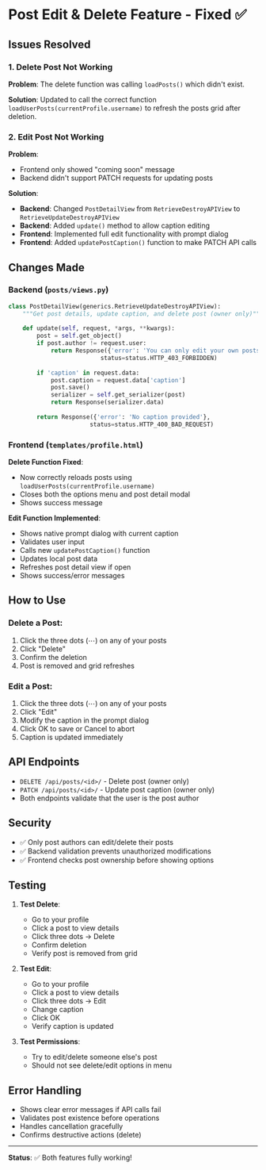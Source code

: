 # Post Edit & Delete Feature - Fixed ✅

## Issues Resolved

### 1. **Delete Post Not Working**
**Problem**: The delete function was calling `loadPosts()` which didn't exist.

**Solution**: Updated to call the correct function `loadUserPosts(currentProfile.username)` to refresh the posts grid after deletion.

### 2. **Edit Post Not Working**
**Problem**: 
- Frontend only showed "coming soon" message
- Backend didn't support PATCH requests for updating posts

**Solution**:
- **Backend**: Changed `PostDetailView` from `RetrieveDestroyAPIView` to `RetrieveUpdateDestroyAPIView`
- **Backend**: Added `update()` method to allow caption editing
- **Frontend**: Implemented full edit functionality with prompt dialog
- **Frontend**: Added `updatePostCaption()` function to make PATCH API calls

## Changes Made

### Backend (`posts/views.py`)

```python
class PostDetailView(generics.RetrieveUpdateDestroyAPIView):
    """Get post details, update caption, and delete post (owner only)"""
    
    def update(self, request, *args, **kwargs):
        post = self.get_object()
        if post.author != request.user:
            return Response({'error': 'You can only edit your own posts'}, 
                          status=status.HTTP_403_FORBIDDEN)
        
        if 'caption' in request.data:
            post.caption = request.data['caption']
            post.save()
            serializer = self.get_serializer(post)
            return Response(serializer.data)
        
        return Response({'error': 'No caption provided'}, 
                       status=status.HTTP_400_BAD_REQUEST)
```

### Frontend (`templates/profile.html`)

**Delete Function Fixed**:
- Now correctly reloads posts using `loadUserPosts(currentProfile.username)`
- Closes both the options menu and post detail modal
- Shows success message

**Edit Function Implemented**:
- Shows native prompt dialog with current caption
- Validates user input
- Calls new `updatePostCaption()` function
- Updates local post data
- Refreshes post detail view if open
- Shows success/error messages

## How to Use

### Delete a Post:
1. Click the three dots (⋯) on any of your posts
2. Click "Delete"
3. Confirm the deletion
4. Post is removed and grid refreshes

### Edit a Post:
1. Click the three dots (⋯) on any of your posts
2. Click "Edit"
3. Modify the caption in the prompt dialog
4. Click OK to save or Cancel to abort
5. Caption is updated immediately

## API Endpoints

- `DELETE /api/posts/<id>/` - Delete post (owner only)
- `PATCH /api/posts/<id>/` - Update post caption (owner only)
- Both endpoints validate that the user is the post author

## Security

- ✅ Only post authors can edit/delete their posts
- ✅ Backend validation prevents unauthorized modifications
- ✅ Frontend checks post ownership before showing options

## Testing

1. **Test Delete**:
   - Go to your profile
   - Click a post to view details
   - Click three dots → Delete
   - Confirm deletion
   - Verify post is removed from grid

2. **Test Edit**:
   - Go to your profile
   - Click a post to view details
   - Click three dots → Edit
   - Change caption
   - Click OK
   - Verify caption is updated

3. **Test Permissions**:
   - Try to edit/delete someone else's post
   - Should not see delete/edit options in menu

## Error Handling

- Shows clear error messages if API calls fail
- Validates post existence before operations
- Handles cancellation gracefully
- Confirms destructive actions (delete)

---

**Status**: ✅ Both features fully working!
